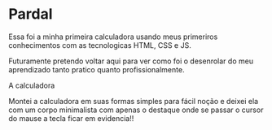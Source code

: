 # Pardal

Essa foi a minha primeira calculadora usando meus primeriros conhecimentos com as tecnologicas HTML, CSS e JS.

Futuramente pretendo voltar aqui para ver como foi o desenrolar do meu aprendizado tanto pratico quanto profissionalmente.

A calculadora

Montei a calculadora em suas formas simples para fácil noção e deixei ela com um corpo minimalista com apenas o destaque onde se passar o cursor do mause a tecla ficar
em evidencia!!
